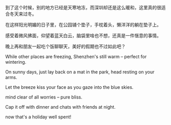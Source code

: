 到了这个时候，别的地方已经是天寒地冻，而深圳却还是这么暖和，这里真的很适合冬天来过冬。

在这样阳光明媚的日子里，在公园铺个垫子，手枕着头，懒洋洋的躺在垫子上。

感受着微风拂面，仰望着蓝天白云，脑袋里啥也不想，还真是一件惬意的事情。

晚上再和朋友一起吃个饭聊聊天，美好的假期也不过如此吧？

While other places are freezing, Shenzhen's still warm – perfect for wintering.

On sunny days, just lay back on a mat in the park, head resting on your arms.

Let the breeze kiss your face as you gaze into the blue skies.

mind clear of all worries – pure bliss.

Cap it off with dinner and chats with friends at night.

now that's a holiday well spent!
